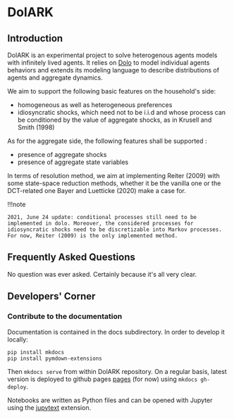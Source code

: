 # DolARK

## Introduction

DolARK is an experimental project to solve heterogenous agents models with infinitely lived agents. It relies on [Dolo](https://EconForge.github.io/dolo/) to model individual agents behaviors and extends its modeling language to describe distributions of agents and aggregate dynamics.

We aim to support the following basic features on the household's side:

   - homogeneous as well as heterogeneous preferences
   - idiosyncratic shocks, which need not to be i.i.d and whose process can be conditioned by the value of aggregate shocks, as in Krusell and Smith (1998)

As for the aggregate side, the following features shall be supported :

   - presence of aggregate shocks
   - presence of aggregate state variables

In terms of resolution method, we aim at implementing Reiter (2009) with some state-space reduction methods, whether it be the vanilla one or the DCT-related one Bayer and Luetticke (2020) make a case for.

!!!note

	2021, June 24 update: conditional processes still need to be implemented in dolo. Moreover, the considered processes for idiosyncratic shocks need to be discretizable into Markov processes. For now, Reiter (2009) is the only implemented method.

## Frequently Asked Questions

No question was ever asked. Certainly because it's all very clear.

## Developers' Corner

### Contribute to the documentation

Documentation is contained in the docs subdirectory.
In order to develop it locally:

```
pip install mkdocs
pip install pymdown-extensions
```

Then `mkdocs serve` from within DolARK repository.
On a regular basis, latest version is deployed to github pages [pages](http://www.econforge.org/dolARK/) (for now) using `mkdocs gh-deploy`.

Notebooks are written as Python files and can be opened with Jupyter using the
[jupytext](https://github.com/mwouts/jupytext) extension.
